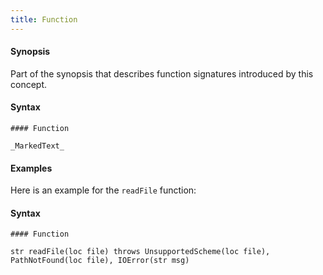 ```yaml
---
title: Function
---
```


#### Synopsis

Part of the synopsis that describes function signatures introduced by this concept.

#### Syntax

```
#### Function

_MarkedText_
```

#### Examples

Here is an example for the `readFile` function:


#### Syntax

```
#### Function

str readFile(loc file) throws UnsupportedScheme(loc file), PathNotFound(loc file), IOError(str msg)
```


